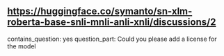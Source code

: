 ## https://huggingface.co/symanto/sn-xlm-roberta-base-snli-mnli-anli-xnli/discussions/2

contains_question: yes
question_part: Could you please add a license for the model